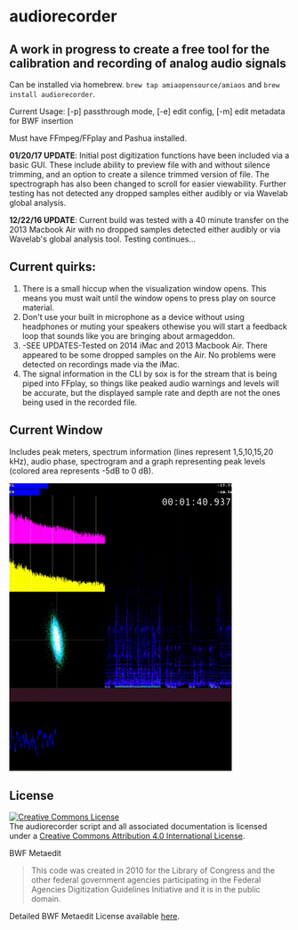 # audiorecorder

## A work in progress to create a free tool for the calibration and recording of analog audio signals

Can be installed via homebrew. `brew tap amiaopensource/amiaos` and `brew install audiorecorder`.

Current Usage: [-p] passthrough mode, [-e] edit config, [-m] edit metadata for BWF insertion

Must have FFmpeg/FFplay and Pashua installed.

**01/20/17 UPDATE**: Initial post digitization functions have been included via a basic GUI.  These include ability to preview file with and without silence trimming, and an option to create a silence trimmed version of file. The spectrograph has also been changed to scroll for easier viewability. Further testing has not detected any dropped samples either audibly or via Wavelab global analysis. 

**12/22/16 UPDATE**: Current build was tested with a 40 minute transfer on the 2013 Macbook Air with no dropped samples detected either audibly or via Wavelab's global analysis tool.  Testing continues...

## Current quirks:

1. There is a small hiccup when the visualization window opens. This means you must wait until the window opens to press play on source material.
2. Don't use your built in microphone as a device without using headphones or muting your speakers othewise you will start a feedback loop that sounds like you are bringing about armageddon.
3. -SEE UPDATES-Tested on 2014 iMac and 2013 Macbook Air.  There appeared to be some dropped samples on the Air.  No problems were detected on recordings made via the iMac.
4. The signal information in the CLI by sox is for the stream that is being piped into FFplay, so things like peaked audio warnings and levels will be accurate, but the displayed sample rate and depth are not the ones being used in the recorded file.

## Current Window
Includes peak meters, spectrum information (lines represent 1,5,10,15,20 kHz), audio phase, spectrogram and a graph representing peak levels (colored area represents -5dB to 0 dB).

![Window](https://github.com/amiaopensource/audiorecorder/blob/master/current_interface.gif)


## License
<a rel="license" href="http://creativecommons.org/licenses/by/4.0/"><img alt="Creative Commons License" style="border-width:0" src="https://i.creativecommons.org/l/by/4.0/88x31.png" /></a><br />The audiorecorder script and all associated documentation is licensed under a <a rel="license" href="http://creativecommons.org/licenses/by/4.0/">Creative Commons Attribution 4.0 International License</a>.

BWF Metaedit

>This code was created in 2010 for the Library of Congress and the other federal government agencies participating in the Federal Agencies Digitization Guidelines Initiative and it is in the public domain.

Detailed BWF Metaedit License available [here](https://mediaarea.net/BWFMetaEdit/License).

